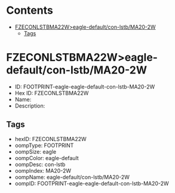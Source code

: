 



Contents
========

* [FZECONLSTBMA22W>eagle-default/con-lstb/MA20-2W](#fzeconlstbma22weagle-defaultcon-lstbma20-2w)
	* [Tags](#tags)

# FZECONLSTBMA22W>eagle-default/con-lstb/MA20-2W

- ID: FOOTPRINT-eagle-eagle-default-con-lstb-MA20-2W
- Hex ID: FZECONLSTBMA22W
- Name: 
- Description: 

## Tags

- hexID: FZECONLSTBMA22W
- oompType: FOOTPRINT
- oompSize: eagle
- oompColor: eagle-default
- oompDesc: con-lstb
- oompIndex: MA20-2W
- oompName: eagle-default/con-lstb/MA20-2W
- oompID: FOOTPRINT-eagle-eagle-default-con-lstb-MA20-2W
